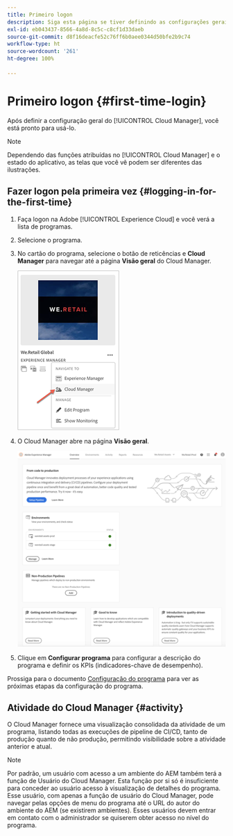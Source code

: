 ```yaml
---
title: Primeiro logon
description: Siga esta página se tiver definindo as configurações gerais e estiver pronto para usar o Cloud Manager pela primeira vez.
exl-id: eb043437-8566-4a8d-8c5c-c8cf1d33daeb
source-git-commit: d8f16deacfe52c76ff6b0aee0344d50bfe2b9c74
workflow-type: ht
source-wordcount: '261'
ht-degree: 100%

---
```



# Primeiro logon {#first-time-login}

Após definir a configuração geral do [!UICONTROL Cloud Manager], você está pronto para usá-lo.

>[!NOTE]
>
>Dependendo das funções atribuídas no [!UICONTROL Cloud Manager] e o estado do aplicativo, as telas que você vê podem ser diferentes das ilustrações.

## Fazer logon pela primeira vez {#logging-in-for-the-first-time}

1. Faça logon na Adobe [!UICONTROL Experience Cloud] e você verá a lista de programas.

1. Selecione o programa.

1. No cartão do programa, selecione o botão de reticências e **Cloud Manager** para navegar até a página **Visão geral** do Cloud Manager.

   ![Opção do Cloud Manager](/help/assets/navigate-cm1.png)

1. O Cloud Manager abre na página **Visão geral**.

   ![Página de visão geral do Cloud Manager](/help/assets/FirstLogin1.png)

1. Clique em **Configurar programa** para configurar a descrição do programa e definir os KPIs (indicadores-chave de desempenho).

Prossiga para o documento [Configuração do programa](/help/getting-started/program-setup.md) para ver as próximas etapas da configuração do programa.

## Atividade do Cloud Manager {#activity}

O Cloud Manager fornece uma visualização consolidada da atividade de um programa, listando todas as execuções de pipeline de CI/CD, tanto de produção quanto de não produção, permitindo visibilidade sobre a atividade anterior e atual.

>[!NOTE]
>
>Por padrão, um usuário com acesso a um ambiente do AEM também terá a função de Usuário do Cloud Manager. Esta função por si só é insuficiente para conceder ao usuário acesso à visualização de detalhes do programa. Esse usuário, com apenas a função de usuário do Cloud Manager, pode navegar pelas opções de menu do programa até o URL do autor do ambiente do AEM (se existirem ambientes). Esses usuários devem entrar em contato com o administrador se quiserem obter acesso no nível do programa.
